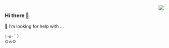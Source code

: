 <!--theme from https://github.com/anuraghazra/github-readme-stats/blob/master/themes/README.md-->
<a href="https://github.com/zigou23?tab=repositories">
  <img align="right" src="https://github-readme-stats.vercel.app/api?username=zigou23&show_icons=true&hide_border=true&theme=vue-dark" />
</a>
<!--不可并行-->
<!--[![zigou23](https://github-readme-stats.vercel.app/api?username=zigou23)](https://github.com/zigou23)-->

### Hi there 👋
🤔 I’m looking for help with ...

<!--
**zigou23/zigou23** is a ✨ _special_ ✨ repository because its `README.md` (this file) appears on your GitHub profile.

Here are some ideas to get you started:

- 🔭 I’m currently working on ...
- 🌱 I’m currently learning ...
- 👯 I’m looking to collaborate on ...
- 🤔 I’m looking for help with ...
- 💬 Ask me about ...
- 📫 How to reach me: ...
- 😄 Pronouns: ...
- ⚡ Fun fact: ...
-->
```
|･ω･｀)
ＯｗＯ
```

<!--
🌱 I’m currently learning:

&ensp;&ensp;&ensp;
![Java](https://img.shields.io/badge/-Java-007396?style=flat-square&logo=Java&logoColor=fff) 
![PHP](https://img.shields.io/badge/-PHP-777BB4?style=flat-square&logo=PHP&logoColor=fff) 
![TypeScript](https://img.shields.io/badge/-TypeScript-007ACC?style=flat-square&logo=TypeScript&logoColor=fff) 
![JavaScript](https://img.shields.io/badge/-JavaScript-F7DF1E?style=flat-square&logo=JavaScript&logoColor=000)

🎉 I’m interested in things related to:

&ensp;&ensp;&ensp;
![Spring](https://img.shields.io/badge/-Spring-6DB33F?style=flat-square&logo=Spring&logoColor=fff) 
![React](https://img.shields.io/badge/-React-61DAFB?style=flat-square&logo=React&logoColor=000) 
![Vue](https://img.shields.io/badge/-Vue-4FC08D?style=flat-square&logo=Vue.js&logoColor=fff) 
![Laravel](https://img.shields.io/badge/-Laravel-FF2D20?style=flat-square&logo=Laravel&logoColor=fff) 
![Docker](https://img.shields.io/badge/-Docker-2496ED?style=flat-square&logo=Docker&logoColor=fff)

⚡ I like to use these  tools:

&ensp;&ensp;&ensp;
![IntelliJ IDEA](https://img.shields.io/badge/-IntelliJ%20IDEA-000000?style=flat-square&logo=IntelliJ%20IDEA&logoColor=fff) 
![Visual Studio Code](https://img.shields.io/badge/-Visual%20Studio%20Code-007ACC?style=flat-square&logo=Visual%20Studio%20Code&logoColor=fff) 
![Microsoft Edge](https://img.shields.io/badge/-Microsoft%20Edge-0078D7?style=flat-square&logo=Microsoft%20Edge&logoColor=fff) 
![Git](https://img.shields.io/badge/-Git-F05032?style=flat-square&logo=Git&logoColor=fff) 
![Github](https://img.shields.io/badge/-Github-181717?style=flat-square&logo=Github&logoColor=fff) 
![Gitea](https://img.shields.io/badge/-Gitea-609926?style=flat-square&logo=Gitea&logoColor=fff) 
![Github Actions](https://img.shields.io/badge/-Github%20Actions-2088FF?style=flat-square&logo=Github%20Actions&logoColor=fff) 
![Drone](https://img.shields.io/badge/-Drone-212121?style=flat-square&logo=Drone&logoColor=fff) 
![Windows](https://img.shields.io/badge/-Windows-0078D6?style=flat-square&logo=Windows&logoColor=fff) 
![Ubuntu](https://img.shields.io/badge/-Ubuntu-E95420?style=flat-square&logo=Ubuntu&logoColor=fff) 
![Android](https://img.shields.io/badge/-Android-3DDC84?style=flat-square&logo=Android&logoColor=fff)

📫 How to reach me: 

&ensp;&ensp;&ensp;
[![Blog](https://img.shields.io/badge/-https://blog.ixk.me-4B8BF5?style=flat-square&logo=Blogger&logoColor=fff)](https://blog.ixk.me) 
[![Time-log](https://img.shields.io/badge/-https://log.ixk.me-7719AA?style=flat-square&logo=Microsoft%20OneNote&logoColor=fff)](https://log.ixk.me) 
[![Telegram](https://img.shields.io/badge/-https://t.me/otstar-2CA5E0?style=flat-square&logo=Telegram&logoColor=fff)](https://t.me/otstar) 
[![Twitter](https://img.shields.io/badge/-https://twitter.com/syfxlin-1DA1F2?style=flat-square&logo=Twitter&logoColor=fff)](https://twitter.com/syfxlin) 
[![Email](https://img.shields.io/badge/-username@gmail.com-D14836?style=flat-square&logo=Gmail&logoColor=fff)](mailto:username@gmail.com)

📊 Visitor Count:

&ensp;&ensp;&ensp;
![Visitor Count](https://ixk.me/gh-count/)

📕 Latest Blog Posts:
-->
<!-- BLOG-POST-LIST:START -->
<!--
- [sth](https://google.com)
-->
<!-- BLOG-POST-LIST:END -->
